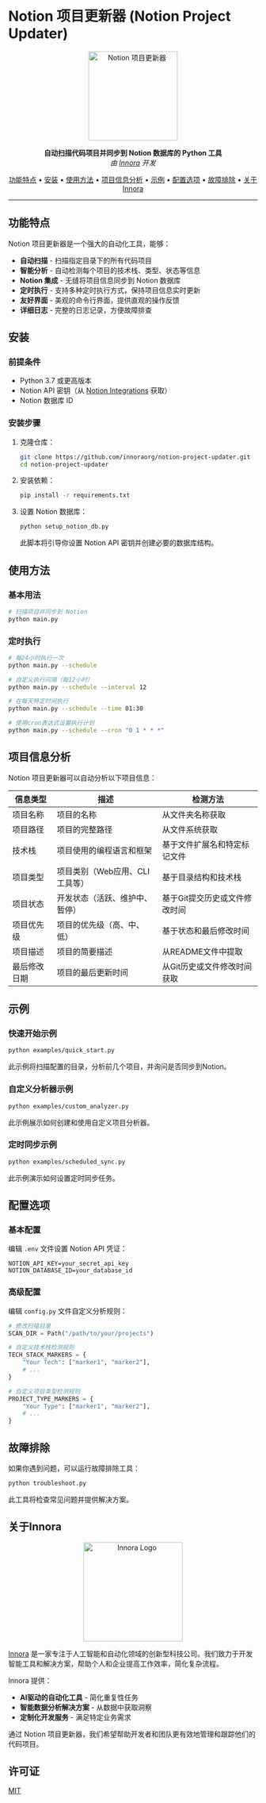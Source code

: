 # Notion 项目更新器 (Notion Project Updater)

<p align="center">
  <img src="https://github.com/innoraorg/notion-project-updater/raw/main/docs/images/logo.png" alt="Notion 项目更新器" width="180"/>
</p>

<p align="center">
  <b>自动扫描代码项目并同步到 Notion 数据库的 Python 工具</b><br/>
  <i>由 <a href="https://innora.ai">Innora</a> 开发</i>
</p>

<p align="center">
  <a href="#功能特点">功能特点</a> • 
  <a href="#安装">安装</a> • 
  <a href="#使用方法">使用方法</a> • 
  <a href="#项目信息分析">项目信息分析</a> • 
  <a href="#示例">示例</a> • 
  <a href="#配置选项">配置选项</a> • 
  <a href="#故障排除">故障排除</a> • 
  <a href="#关于innora">关于Innora</a>
</p>

---

## 功能特点

Notion 项目更新器是一个强大的自动化工具，能够：

- **自动扫描** - 扫描指定目录下的所有代码项目
- **智能分析** - 自动检测每个项目的技术栈、类型、状态等信息
- **Notion 集成** - 无缝将项目信息同步到 Notion 数据库
- **定时执行** - 支持多种定时执行方式，保持项目信息实时更新
- **友好界面** - 美观的命令行界面，提供直观的操作反馈
- **详细日志** - 完整的日志记录，方便故障排查

## 安装

### 前提条件

- Python 3.7 或更高版本
- Notion API 密钥（从 [Notion Integrations](https://www.notion.so/my-integrations) 获取）
- Notion 数据库 ID

### 安装步骤

1. 克隆仓库：
   ```bash
   git clone https://github.com/innoraorg/notion-project-updater.git
   cd notion-project-updater
   ```

2. 安装依赖：
   ```bash
   pip install -r requirements.txt
   ```

3. 设置 Notion 数据库：
   ```bash
   python setup_notion_db.py
   ```

   此脚本将引导你设置 Notion API 密钥并创建必要的数据库结构。

## 使用方法

### 基本用法

```bash
# 扫描项目并同步到 Notion
python main.py
```

### 定时执行

```bash
# 每24小时执行一次
python main.py --schedule

# 自定义执行间隔（每12小时）
python main.py --schedule --interval 12

# 在每天特定时间执行
python main.py --schedule --time 01:30

# 使用cron表达式设置执行计划
python main.py --schedule --cron "0 1 * * *"
```

## 项目信息分析

Notion 项目更新器可以自动分析以下项目信息：

| 信息类型 | 描述 | 检测方法 |
| ------- | ---- | ------- |
| 项目名称 | 项目的名称 | 从文件夹名称获取 |
| 项目路径 | 项目的完整路径 | 从文件系统获取 |
| 技术栈 | 项目使用的编程语言和框架 | 基于文件扩展名和特定标记文件 |
| 项目类型 | 项目类别（Web应用、CLI工具等） | 基于目录结构和技术栈 |
| 项目状态 | 开发状态（活跃、维护中、暂停） | 基于Git提交历史或文件修改时间 |
| 项目优先级 | 项目的优先级（高、中、低） | 基于状态和最后修改时间 |
| 项目描述 | 项目的简要描述 | 从README文件中提取 |
| 最后修改日期 | 项目的最后更新时间 | 从Git历史或文件修改时间获取 |

## 示例

### 快速开始示例

```bash
python examples/quick_start.py
```

此示例将扫描配置的目录，分析前几个项目，并询问是否同步到Notion。

### 自定义分析器示例

```bash
python examples/custom_analyzer.py
```

此示例展示如何创建和使用自定义项目分析器。

### 定时同步示例

```bash
python examples/scheduled_sync.py
```

此示例演示如何设置定时同步任务。

## 配置选项

### 基本配置

编辑 `.env` 文件设置 Notion API 凭证：

```
NOTION_API_KEY=your_secret_api_key
NOTION_DATABASE_ID=your_database_id
```

### 高级配置

编辑 `config.py` 文件自定义分析规则：

```python
# 修改扫描目录
SCAN_DIR = Path("/path/to/your/projects")

# 自定义技术栈检测规则
TECH_STACK_MARKERS = {
    "Your Tech": ["marker1", "marker2"],
    # ...
}

# 自定义项目类型检测规则
PROJECT_TYPE_MARKERS = {
    "Your Type": ["marker1", "marker2"],
    # ...
}
```

## 故障排除

如果你遇到问题，可以运行故障排除工具：

```bash
python troubleshoot.py
```

此工具将检查常见问题并提供解决方案。

## 关于Innora

<p align="center">
  <img src="https://innora.ai/assets/images/innora-logo.png" alt="Innora Logo" width="200"/>
</p>

[Innora](https://innora.ai) 是一家专注于人工智能和自动化领域的创新型科技公司。我们致力于开发智能工具和解决方案，帮助个人和企业提高工作效率，简化复杂流程。

Innora 提供：

- **AI驱动的自动化工具** - 简化重复性任务
- **智能数据分析解决方案** - 从数据中获取洞察
- **定制化开发服务** - 满足特定业务需求

通过 Notion 项目更新器，我们希望帮助开发者和团队更有效地管理和跟踪他们的代码项目。

## 许可证

[MIT](LICENSE)
